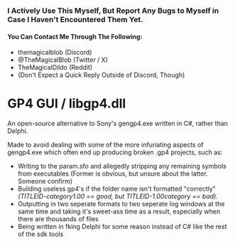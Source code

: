 ### I Actively Use This Myself, But Report Any Bugs to Myself in Case I Haven't Encountered Them Yet. 
#### You Can Contact Me Through The Following:
- themagicalblob (Discord)
- @TheMagicalBlob (Twitter / X)
- TheMagicalDildo (Reddit)
- (Don't Expect a Quick Reply Outside of Discord, Though)

# GP4 GUI / libgp4.dll
An open-source alternative to Sony's gengp4.exe written in C#, rather than Delphi.

Made to avoid dealing with some of the more infuriating aspects of gengp4.exe which often end up producing broken .gp4 projects,
such as:
- Writing to the param.sfo and allegedly stripping any remaining symbols from executables (Former is obvious, but unsure about the latter. Someone confirm)
- Building useless gp4's if the folder name isn't formatted "correctly" _(TITLEID-category1.00 == good, but TITLEID-1.00category == bad)._
- Outputting in two seperate formats to two seperate log windows at the same time and taking it's sweet-ass time as a result, especially when there are thousands of files
- Being written in fking Delphi for some reason instead of C# like the rest of the sdk tools

